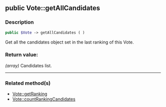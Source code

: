 ## public Vote::getAllCandidates

### Description    

```php
public $Vote -> getAllCandidates ( )
```

Get all the candidates object set in the last ranking of this Vote.    


### Return value:   

*(array)* Candidates list.


---------------------------------------

### Related method(s)      

* [Vote::getRanking](../Vote%20Class/public%20Vote--getRanking.md)    
* [Vote::countRankingCandidates](../Vote%20Class/public%20Vote--countRankingCandidates.md)    

